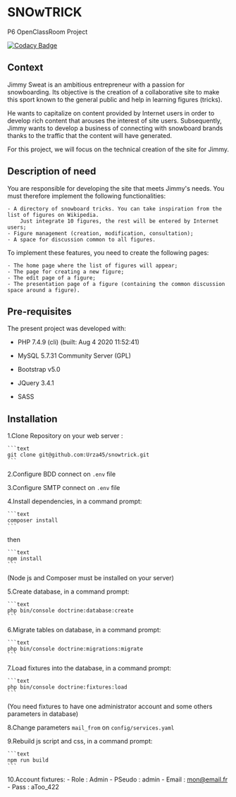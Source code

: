 # SNOwTRICK

P6 OpenClassRoom Project

[![Codacy Badge](https://app.codacy.com/project/badge/Grade/f03f0dffe632446393f5a47e4521f12d)](https://www.codacy.com/gh/Urza45/snowtrick/dashboard?utm_source=github.com&amp;utm_medium=referral&amp;utm_content=Urza45/snowtrick&amp;utm_campaign=Badge_Grade)

## Context

Jimmy Sweat is an ambitious entrepreneur with a passion for snowboarding. Its objective is the creation of a collaborative site to make this sport known to the general public and help in learning figures (tricks).

He wants to capitalize on content provided by Internet users in order to develop rich content that arouses the interest of site users. Subsequently, Jimmy wants to develop a business of connecting with snowboard brands thanks to the traffic that the content will have generated.

For this project, we will focus on the technical creation of the site for Jimmy.

## Description of need

You are responsible for developing the site that meets Jimmy's needs. You must therefore implement the following functionalities:

    - A directory of snowboard tricks. You can take inspiration from the list of figures on Wikipedia. 
        Just integrate 10 figures, the rest will be entered by Internet users;
    - Figure management (creation, modification, consultation);
    - A space for discussion common to all figures.

To implement these features, you need to create the following pages:

    - The home page where the list of figures will appear;
    - The page for creating a new figure;
    - The edit page of a figure;
    - The presentation page of a figure (containing the common discussion space around a figure).

## Pre-requisites

The present project was developed with:

- PHP 7.4.9 (cli) (built: Aug  4 2020 11:52:41)

- MySQL  5.7.31 Community Server (GPL)

- Bootstrap v5.0

- JQuery 3.4.1

- SASS

## Installation

1.Clone Repository on your web server :

    ```text
    git clone git@github.com:Urza45/snowtrick.git
    ```

2.Configure BDD connect on `.env` file

3.Configure SMTP connect on `.env` file

4.Install dependencies, in a command prompt:

    ```text
    composer install
    ```

then

    ```text
    npm install
    ```

(Node js and Composer must be installed on your server)

5.Create database, in a command prompt:

    ```text
    php bin/console doctrine:database:create
    ```

6.Migrate tables on database, in a command prompt:

    ```text
    php bin/console doctrine:migrations:migrate
    ```

7.Load fixtures into the database, in a command prompt:

    ```text
    php bin/console doctrine:fixtures:load
    ```

(You need fixtures to have one administrator account and some others parameters in database)

8.Change parameters `mail_from` on `config/services.yaml`

9.Rebuild js script and css, in a command prompt:

    ```text
    npm run build
    ```

10.Account fixtures:
      - Role : Admin
        - PSeudo : admin
        - Email  : mon@email.fr
        - Pass   : aToo_422
